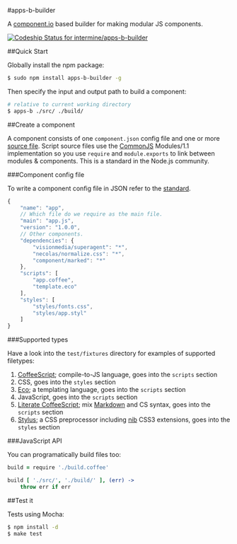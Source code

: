 #apps-b-builder

A [component.io](https://github.com/component/component) based builder for making modular JS components.

[ ![Codeship Status for intermine/apps-b-builder](https://www.codeship.io/projects/5416ca40-118b-0131-48c9-420f81acb815/status?branch=master)](https://www.codeship.io/projects/7802)

##Quick Start

Globally install the npm package:

```bash
$ sudo npm install apps-b-builder -g
```

Then specify the input and output path to build a component:

```bash
# relative to current working directory
$ apps-b ./src/ ./build/
```

##Create a component

A component consists of one `component.json` config file and one or more [source file](#supported-types). Script source files use the [CommonJS](http://wiki.commonjs.org/wiki/Modules/1.1) Modules/1.1 implementation so you use `require` and `module.exports` to link between modules & components. This is a standard in the Node.js community.

###Component config file

To write a component config file in JSON refer to the [standard](https://github.com/component/component/wiki/Spec).

```javascript
{
    "name": "app",
    // Which file do we require as the main file.
    "main": "app.js",
    "version": "1.0.0",
    // Other components.
    "dependencies": {
        "visionmedia/superagent": "*",
        "necolas/normalize.css": "*",
        "component/marked": "*"
    },
    "scripts": [
        "app.coffee",
        "template.eco"        
    ],
    "styles": [
        "styles/fonts.css",
        "styles/app.styl"
    ]
}
```

###Supported types

Have a look into the `test/fixtures` directory for examples of supported filetypes:

1. [CoffeeScript](http://coffeescript.org/); compile-to-JS language, goes into the `scripts` section
1. CSS, goes into the `styles` section
1. [Eco](https://github.com/sstephenson/eco); a templating language, goes into the `scripts` section
1. JavaScript, goes into the `scripts` section
1. [Literate CoffeeScript](http://coffeescript.org/#literate); mix [Markdown](http://daringfireball.net/projects/markdown/) and CS syntax, goes into the `scripts` section
1. [Stylus](http://learnboost.github.io/stylus/); a CSS preprocessor including [nib](http://visionmedia.github.io/nib/) CSS3 extensions, goes into the `styles` section

###JavaScript API

You can programatically build files too:

```coffeescript
build = require './build.coffee'

build [ './src/', './build/' ], (err) ->
    throw err if err
```

##Test it

Tests using Mocha:

```bash
$ npm install -d
$ make test
```